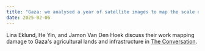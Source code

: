```yaml
---
title: "Gaza: we analysed a year of satellite images to map the scale of agricultural destruction"
date: 2025-02-06
---
```


Lina Eklund, He Yin, and Jamon Van Den Hoek discuss their work mapping damage to Gaza's agricultural lands and infrastructure in [The Conversation](https://theconversation.com/gaza-we-analysed-a-year-of-satellite-images-to-map-the-scale-of-agricultural-destruction-248796).

<!--more-->

